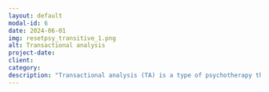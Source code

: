 ```yaml
---
layout: default
modal-id: 6
date: 2024-06-01
img: resetpsy_transitive_1.png
alt: Transactional analysis
project-date: 
client: 
category: 
description: "Transactional analysis (TA) is a type of psychotherapy that focuses on how people interact with each other, breaking down communication patterns into three 'ego states':  Parent, Adult, and Child. It aims to help individuals understand these states and how they influence their relationships and behaviors. As a psychologist with extensive experience in TA, I've helped countless clients recognize and modify unhelpful patterns in their interactions. I'm skilled at identifying ego states in communication and helping clients develop healthier ways of relating to others. My expertise in TA enables me to guide individuals towards improved communication, greater self-awareness, and more fulfilling relationships. I'm passionate about empowering clients to break free from negative patterns and create positive change in their lives."
---
```

